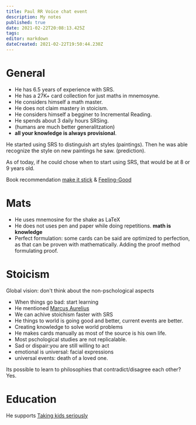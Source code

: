 ```yaml
---
title: Paul RR Voice chat event
description: My notes
published: true
date: 2021-02-22T20:08:13.425Z
tags: 
editor: markdown
dateCreated: 2021-02-22T19:50:44.230Z
---
```


# General
- He has 6.5 years of experience with SRS.
- He has a 27K+ card collection for just maths in mnemosyne.
- He considers himself a math master.
- He does not claim mastery in stoicism.
- He considers himself a begginer to Incremental Reading.
- He spends about 3 daily hours SRSing.
- (humans are much better generalitzation)
- **all your knowledge is always provisional**.

He started using SRS to distinguish art styles (paintings). Then he was able recognize the style on new paintings he saw. (prediction). 	


As of today, if he could chose when to start using SRS, that would be at 8 or 9 years old.

Book recommendation [make it stick](https://books.google.es/books/about/Make_It_Stick.html?id=oneWAwAAQBAJ&printsec=frontcover&source=kp_read_button&redir_esc=y#v=onepage&q&f=false) & [Feeling-Good](https://www.amazon.co.uk/Feeling-Good-New-Mood-Therapy/dp/0380810336)

# Mats

- He uses mnemosine for the shake as LaTeX
- He does not uses pen and paper while doing repetitions.
**math is knowledge**
- Perfect formulation: some cards can be said are optimized to perfection, as that can be proven with mathematically. Adding the proof method formulating proof.


# Stoicism



Global vision: don't think about the non-pschological aspects
- When things go bad: start learning
- He mentioned [Marcus Aurelius](https://en.wikipedia.org/wiki/Marcus_Aurelius)
- We can achive stoichism faster with SRS
- He things to world is going good and better, current events are better.
- Creating knowledge to solve world problems
- He makes cards manually as most of the source is his own life.
- Most pschological studies are not replicalable.
- Sad or dispair:you are still willing to act
- emotional is universal: facial expressions
- universal events: death of a loved one.

Its possible to learn to philosophies that contradict/disagree each other?
Yes.


# Education

He supports [Taking kids seriously](https://en.wikipedia.org/wiki/Taking_Children_Seriously)